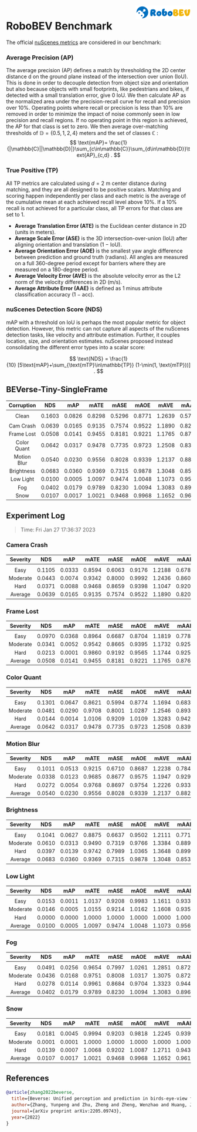 <img src="..\figs\logo2.png" align="right" width="30%">

# RoboBEV Benchmark

The official [nuScenes metrics](https://www.nuscenes.org/object-detection/?externalData=all&mapData=all&modalities=Any) are considered in our benchmark:

### Average Precision (AP)

The average precision (AP) defines a match by thresholding the 2D center distance d on the ground plane instead of the intersection over union (IoU). This is done in order to decouple detection from object size and orientation but also because objects with small footprints, like pedestrians and bikes, if detected with a small translation error, give $0$ IoU.
We then calculate AP as the normalized area under the precision-recall curve for recall and precision over 10%. Operating points where recall or precision is less than $10$% are removed in order to minimize the impact of noise commonly seen in low precision and recall regions. If no operating point in this region is achieved, the AP for that class is set to zero. We then average over-matching thresholds of $\mathbb{D}=\{0.5, 1, 2, 4\}$ meters and the set of classes $\mathbb{C}$ :
$$
\text{mAP}= \frac{1}{|\mathbb{C}||\mathbb{D}|}\sum_{c\in\mathbb{C}}\sum_{d\in\mathbb{D}}\text{AP}_{c,d} .
$$

### True Positive (TP)

All TP metrics are calculated using $d=2$ m center distance during matching, and they are all designed to be positive scalars. Matching and scoring happen independently per class and each metric is the average of the cumulative mean at each achieved recall level above $10$%. If a $10$% recall is not achieved for a particular class, all TP errors for that class are set to $1$. 

- **Average Translation Error (ATE)** is the Euclidean center distance in 2D (units in meters). 
- **Average Scale Error (ASE)** is the 3D intersection-over-union (IoU) after aligning orientation and translation ($1$ − IoU).
- **Average Orientation Error (AOE)** is the smallest yaw angle difference between prediction and ground truth (radians). All angles are measured on a full $360$-degree period except for barriers where they are measured on a $180$-degree period.
- **Average Velocity Error (AVE)** is the absolute velocity error as the L2 norm of the velocity differences in 2D (m/s).
- **Average Attribute Error (AAE)** is defined as $1$ minus attribute classification accuracy ($1$ − acc).

### nuScenes Detection Score (NDS)

mAP with a threshold on IoU is perhaps the most popular metric for object detection. However, this metric can not capture all aspects of the nuScenes detection tasks, like velocity and attribute estimation. Further, it couples location, size, and orientation estimates. nuScenes proposed instead consolidating the different error types into a scalar score:

$$
\text{NDS} = \frac{1}{10} [5\text{mAP}+\sum_{\text{mTP}\in\mathbb{TP}} (1-\min(1, \text{mTP}))] .
$$


## BEVerse-Tiny-SingleFrame

| **Corruption** | **NDS** | **mAP** | **mATE** | **mASE** | **mAOE** | **mAVE** | **mAAE** |
| :------------: | :-----: | :-----: | :------: | :------: | :------: | :------: | :------: |
|                |         |         |          |          |          |          |          |
|     Clean      | 0.1603 | 0.0826 | 0.8298 | 0.5296 | 0.8771 | 1.2639 | 0.5739 |
|                |         |         |          |          |          |          |          |
|   Cam Crash    | 0.0639    | 0.0165    | 0.9135     | 0.7574     | 0.9522     | 1.1890     | 0.8201     |
|   Frame Lost   | 0.0508    | 0.0141    | 0.9455     | 0.8181     | 0.9221     | 1.1765     | 0.8765     |
|  Color Quant   | 0.0642    | 0.0317    | 0.9478     | 0.7735     | 0.9723     | 1.2508     | 0.8397     |
|  Motion Blur   | 0.0540    | 0.0230    | 0.9556     | 0.8028     | 0.9339     | 1.2137     | 0.8826     |
|   Brightness   | 0.0683    | 0.0360    | 0.9369     | 0.7315     | 0.9878     | 1.3048     | 0.8531     |
|   Low Light    | 0.0100    | 0.0005    | 1.0097     | 0.9474     | 1.0048     | 1.1073     | 0.9561     |
|      Fog       | 0.0402    | 0.0179    | 0.9789     | 0.8230     | 1.0094     | 1.3083     | 0.8962     |
|      Snow      | 0.0107    | 0.0017    | 1.0021     | 0.9468     | 0.9968     | 1.1652     | 0.9612     |


## Experiment Log

> Time: Fri Jan 27 17:36:37 2023


### Camera Crash

| **Severity** | **NDS** | **mAP** | **mATE** | **mASE** | **mAOE** | **mAVE** | **mAAE** |
| :----------: | :-----: | :-----: | :------: | :------: | :------: | :------: | :------: |
|              |         |         |          |          |          |          |          |
|     Easy     | 0.1105    | 0.0333    | 0.8594     | 0.6063     | 0.9176     | 1.2188     | 0.6788     |
|   Moderate   | 0.0443    | 0.0074    | 0.9342     | 0.8000     | 0.9992     | 1.2436     | 0.8607     |
|     Hard     | 0.0371    | 0.0088    | 0.9468     | 0.8659     | 0.9398     | 1.1047     | 0.9207     |
|   Average    | 0.0639    | 0.0165    | 0.9135     | 0.7574     | 0.9522     | 1.1890     | 0.8201     |


### Frame Lost

| **Severity** | **NDS** | **mAP** | **mATE** | **mASE** | **mAOE** | **mAVE** | **mAAE** |
| :----------: | :-----: | :-----: | :------: | :------: | :------: | :------: | :------: |
|              |         |         |          |          |          |          |          |
|     Easy     | 0.0970    | 0.0368    | 0.8964     | 0.6687     | 0.8704     | 1.1819     | 0.7786     |
|   Moderate   | 0.0341    | 0.0052    | 0.9542     | 0.8665     | 0.9395     | 1.1732     | 0.9253     |
|     Hard     | 0.0213    | 0.0001    | 0.9860     | 0.9192     | 0.9565     | 1.1744     | 0.9255     |
|   Average    | 0.0508    | 0.0141    | 0.9455     | 0.8181     | 0.9221     | 1.1765     | 0.8765     |


### Color Quant

| **Severity** | **NDS** | **mAP** | **mATE** | **mASE** | **mAOE** | **mAVE** | **mAAE** |
| :----------: | :-----: | :-----: | :------: | :------: | :------: | :------: | :------: |
|              |         |         |          |          |          |          |          |
|     Easy     | 0.1301    | 0.0647    | 0.8621     | 0.5994     | 0.8774     | 1.1694     | 0.6839     |
|   Moderate   | 0.0481    | 0.0290    | 0.9708     | 0.8001     | 1.0287     | 1.2546     | 0.8931     |
|     Hard     | 0.0144    | 0.0014    | 1.0106     | 0.9209     | 1.0109     | 1.3283     | 0.9420     |
|   Average    | 0.0642    | 0.0317    | 0.9478     | 0.7735     | 0.9723     | 1.2508     | 0.8397     |


### Motion Blur

| **Severity** | **NDS** | **mAP** | **mATE** | **mASE** | **mAOE** | **mAVE** | **mAAE** |
| :----------: | :-----: | :-----: | :------: | :------: | :------: | :------: | :------: |
|              |         |         |          |          |          |          |          |
|     Easy     | 0.1011    | 0.0513    | 0.9215     | 0.6710     | 0.8687     | 1.2238     | 0.7845     |
|   Moderate   | 0.0338    | 0.0123    | 0.9685     | 0.8677     | 0.9575     | 1.1947     | 0.9298     |
|     Hard     | 0.0272    | 0.0054    | 0.9768     | 0.8697     | 0.9754     | 1.2226     | 0.9336     |
|   Average    | 0.0540    | 0.0230    | 0.9556     | 0.8028     | 0.9339     | 1.2137     | 0.8826     |


### Brightness

| **Severity** | **NDS** | **mAP** | **mATE** | **mASE** | **mAOE** | **mAVE** | **mAAE** |
| :----------: | :-----: | :-----: | :------: | :------: | :------: | :------: | :------: |
|              |         |         |          |          |          |          |          |
|     Easy     | 0.1041    | 0.0627    | 0.8875     | 0.6637     | 0.9502     | 1.2111     | 0.7710     |
|   Moderate   | 0.0610    | 0.0313    | 0.9490     | 0.7319     | 0.9766     | 1.3384     | 0.8890     |
|     Hard     | 0.0397    | 0.0139    | 0.9742     | 0.7989     | 1.0365     | 1.3648     | 0.8993     |
|   Average    | 0.0683    | 0.0360    | 0.9369     | 0.7315     | 0.9878     | 1.3048     | 0.8531     |


### Low Light

| **Severity** | **NDS** | **mAP** | **mATE** | **mASE** | **mAOE** | **mAVE** | **mAAE** |
| :----------: | :-----: | :-----: | :------: | :------: | :------: | :------: | :------: |
|              |         |         |          |          |          |          |          |
|     Easy     | 0.0153    | 0.0011    | 1.0137     | 0.9208     | 0.9983     | 1.1611     | 0.9332     |
|   Moderate   | 0.0146    | 0.0005    | 1.0155     | 0.9214     | 1.0162     | 1.1608     | 0.9350     |
|     Hard     | 0.0000    | 0.0000    | 1.0000     | 1.0000     | 1.0000     | 1.0000     | 1.0000     |
|   Average    | 0.0100    | 0.0005    | 1.0097     | 0.9474     | 1.0048     | 1.1073     | 0.9561     |


### Fog

| **Severity** | **NDS** | **mAP** | **mATE** | **mASE** | **mAOE** | **mAVE** | **mAAE** |
| :----------: | :-----: | :-----: | :------: | :------: | :------: | :------: | :------: |
|              |         |         |          |          |          |          |          |
|     Easy     | 0.0491    | 0.0256    | 0.9654     | 0.7997     | 1.0261     | 1.2851     | 0.8720     |
|   Moderate   | 0.0436    | 0.0168    | 0.9751     | 0.8008     | 1.0317     | 1.3075     | 0.8725     |
|     Hard     | 0.0278    | 0.0114    | 0.9961     | 0.8684     | 0.9704     | 1.3323     | 0.9440     |
|   Average    | 0.0402    | 0.0179    | 0.9789     | 0.8230     | 1.0094     | 1.3083     | 0.8962     |


### Snow

| **Severity** | **NDS** | **mAP** | **mATE** | **mASE** | **mAOE** | **mAVE** | **mAAE** |
| :----------: | :-----: | :-----: | :------: | :------: | :------: | :------: | :------: |
|              |         |         |          |          |          |          |          |
|     Easy     | 0.0181    | 0.0045    | 0.9994     | 0.9203     | 0.9818     | 1.2245     | 0.9399     |
|   Moderate   | 0.0001    | 0.0001    | 1.0000     | 1.0000     | 1.0000     | 1.0000     | 1.0000     |
|     Hard     | 0.0139    | 0.0007    | 1.0068     | 0.9202     | 1.0087     | 1.2711     | 0.9436     |
|   Average    | 0.0107    | 0.0017    | 1.0021     | 0.9468     | 0.9968     | 1.1652     | 0.9612     |



## References

```bib
@article{zhang2022beverse,
  title={Beverse: Unified perception and prediction in birds-eye-view for vision-centric autonomous driving},
  author={Zhang, Yunpeng and Zhu, Zheng and Zheng, Wenzhao and Huang, Junjie and Huang, Guan and Zhou, Jie and Lu, Jiwen},
  journal={arXiv preprint arXiv:2205.09743},
  year={2022}
}
```